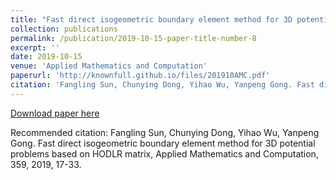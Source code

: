 ```yaml
---
title: "Fast direct isogeometric boundary element method for 3D potential problems based on HODLR matrix"
collection: publications
permalink: /publication/2019-10-15-paper-title-number-8
excerpt: ''
date: 2019-10-15
venue: 'Applied Mathematics and Computation'
paperurl: 'http://knownfull.github.io/files/201910AMC.pdf'
citation: 'Fangling Sun, Chunying Dong, Yihao Wu, Yanpeng Gong. Fast direct isogeometric boundary element method for 3D potential problems based on HODLR matrix, Applied Mathematics and Computation, 359, 2019, 17-33.'
---
```


[Download paper here](http://knownfull.github.io/files/201910AMC.pdf)

Recommended citation: Fangling Sun, Chunying Dong, Yihao Wu, Yanpeng Gong. Fast direct isogeometric boundary element method for 3D potential problems based on HODLR matrix, Applied Mathematics and Computation, 359, 2019, 17-33.
